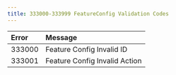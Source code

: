 ```yaml
---
title: 333000-333999 FeatureConfig Validation Codes
---
```

<table class="table table-hover">
<thead align="left">
<tr>
<th>Error</th>
<th>Message</th>
</tr>
</thead>
<tbody>
<tr>
<td>333000</td>
<td>Feature Config Invalid ID</td>
</tr>
<tr>
<td>333001</td>
<td>Feature Config Invalid Action</td>
</tr>
</tbody>
</table>